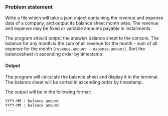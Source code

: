 ### Problem statement
Write a file which will take a json object containing the revenue and expense data of a company, and output its balance sheet month wise. The revenue and expense may be fixed or variable amounts payable in installments.

The program should output the answer/ balance sheet to the console. The balance for any month is the sum of all revenue for the month - sum of all expense for the month (`revenue.amount - expense.amount`). Sort the balancesheet in ascending order by timestamp.


#### Output
The program will calculate the balance sheet and display it in the terminal. The balance sheet will be sorted in ascending order by timestamp.

The output will be in the following format:
```
YYYY-MM : balance amount
YYYY-MM : balance amount
....
```
